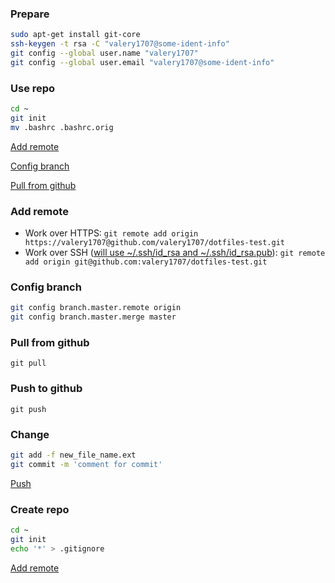 ### Prepare
```bash
sudo apt-get install git-core
ssh-keygen -t rsa -C "valery1707@some-ident-info"
git config --global user.name "valery1707"
git config --global user.email "valery1707@some-ident-info"
```

### Use repo
```bash
cd ~
git init
mv .bashrc .bashrc.orig
```
[Add remote](#add-remote)

[Config branch](#config-branch)

[Pull from github](#pull-from-github)

### Add remote
* Work over HTTPS:
    `git remote add origin https://valery1707@github.com/valery1707/dotfiles-test.git`
* Work over SSH ([will use ~/.ssh/id_rsa and ~/.ssh/id_rsa.pub](http://help.github.com/msysgit-key-setup/)):
    `git remote add origin git@github.com:valery1707/dotfiles-test.git`

### Config branch
```bash
git config branch.master.remote origin
git config branch.master.merge master
```

### Pull from github
`git pull`

### Push to github
`git push`

### Change
```bash
git add -f new_file_name.ext
git commit -m 'comment for commit'
```
[Push](#push-to-github)

### Create repo
```bash
cd ~
git init
echo '*' > .gitignore
```
[Add remote](#add-remote)
